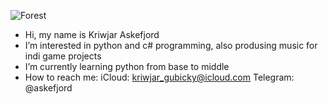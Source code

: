 <img
  class="fit-picture"
  src="https://i.pinimg.com/originals/0d/3f/62/0d3f62ef556000135d51aeff541aba26.jpg"
  alt="Forest" />
  
- Hi, my name is Kriwjar Askefjord
- I’m interested in python and c# programming, also produsing music for indi game projects
- I’m currently learning python from base to middle
- How to reach me: iCloud: kriwjar_gubicky@icloud.com Telegram: @askefjord  
